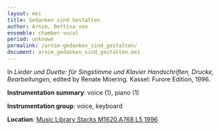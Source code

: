 ```yaml
---
layout: mei
title: Gedanken sind Gestalten
author: Arnim, Bettina von
ensemble: chamber-vocal 
period: unknown
permalink: /arnim-gedanken_sind_gestalten/
document: arnim_gedanken_sind_gestalten.mei
---
```


In *Lieder und Duette: für Singstimme und Klavier Handschriften, Drucke, Bearbeitungen*, edited by Renate Moering. Kassel: Furore Edition, 1996.

**Instrumentation summary**: voice (1), piano (1)

**Instrumentation group**: voice, keyboard

**Location**: <a href="https://tufts-primo.hosted.exlibrisgroup.com/permalink/f/bnf7qa/01TUN_ALMA2180485300003851" target="_blank">Music Library Stacks M1620.A768 L5 1996</a>
